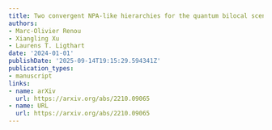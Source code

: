 ```yaml
---
title: Two convergent NPA-like hierarchies for the quantum bilocal scenario
authors:
- Marc-Olivier Renou
- Xiangling Xu
- Laurens T. Ligthart
date: '2024-01-01'
publishDate: '2025-09-14T19:15:29.594341Z'
publication_types:
- manuscript
links:
- name: arXiv
  url: https://arxiv.org/abs/2210.09065
- name: URL
  url: https://arxiv.org/abs/2210.09065
---
```

